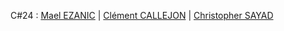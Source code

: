 C#24 : [Mael EZANIC](https://github.com/Mezanic) | [Clément CALLEJON](https://github.com/ClaymeCall) | [Christopher SAYAD](https://github.com/Chrissayad31)
